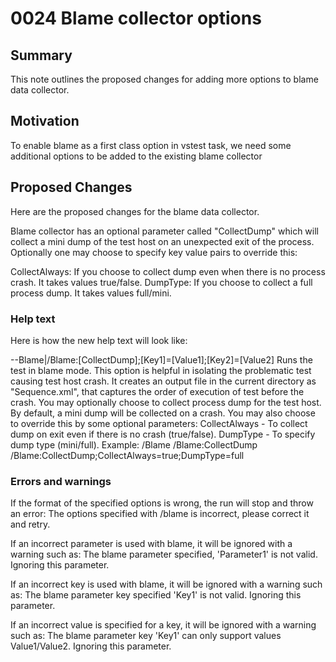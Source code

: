 # 0024 Blame collector options

## Summary
This note outlines the proposed changes for adding more options to blame data collector.

## Motivation
To enable blame as a first class option in vstest task, we need some additional options to be added to the existing blame collector

## Proposed Changes
Here are the proposed changes for the blame data collector.

Blame collector has an optional parameter called "CollectDump" which will collect a mini dump of the test host on an unexpected exit of the process.
Optionally one may choose to specify key value pairs to override this:

CollectAlways: If you choose to collect dump even when there is no process crash. It takes values true/false.
DumpType: If you choose to collect a full process dump. It takes values full/mini.

### Help text
Here is how the new help text will look like:

--Blame|/Blame:[CollectDump];[Key1]=[Value1];[Key2]=[Value2]
      Runs the test in blame mode. This option is helpful in isolating the problematic test causing test host crash.
      It creates an output file in the current directory as "Sequence.xml",
      that captures the order of execution of test before the crash.
      You may optionally choose to collect process dump for the test host.
      By default, a mini dump will be collected on a crash.
      You may also choose to override this by some optional parameters:
      CollectAlways - To collect dump on exit even if there is no crash (true/false).
      DumpType - To specify dump type (mini/full).
      Example: /Blame
               /Blame:CollectDump
               /Blame:CollectDump;CollectAlways=true;DumpType=full

### Errors and warnings
If the format of the specified options is wrong, the run will stop and throw an error:
The options specified with /blame is incorrect, please correct it and retry.

If an incorrect parameter is used with blame, it will be ignored with a warning such as:
The blame parameter specified, 'Parameter1' is not valid. Ignoring this parameter.

If an incorrect key is used with blame, it will be ignored with a warning such as:
The blame parameter key specified 'Key1' is not valid. Ignoring this parameter.

If an incorrect value is specified for a key, it will be ignored with a warning such as:
The blame parameter key 'Key1' can only support values Value1/Value2. Ignoring this parameter.


